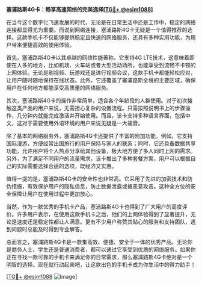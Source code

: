 **塞浦路斯4G卡：畅享高速网络的完美选择[[TG💪+ @esim1088](https://t.me/s/esim1088)]**

在当今这个数字化飞速发展的时代，无论是在日常生活中还是工作中，稳定的网络连接都显得尤为重要。而说到网络连接，塞浦路斯4G卡无疑是一个值得推荐的选择。这款手机卡不仅能够提供稳定且快速的网络服务，还具有多种实用功能，为用户带来便捷高效的使用体验。

首先，塞浦路斯4G卡以其卓越的网络性能著称。它支持4G LTE技术，这意味着即使在人多的地方，比如机场、火车站或者大型活动场所，也能享受到流畅不卡顿的上网体验。无论是刷视频、玩游戏还是进行视频会议，这款手机卡都能轻松应对，让用户随时随地保持在线状态。此外，它还覆盖了塞浦路斯全境的主要区域，确保用户在任何地方都能享受高质量的网络服务。

其次，塞浦路斯4G卡的操作非常简单，适合各个年龄段的人群使用。对于初次接触这类产品的用户来说，无需担心复杂的设置流程。只需按照说明书上的步骤操作，几分钟内就能完成激活并开始使用。而且，该卡支持多种语言界面，包括中文，这对于需要使用外语环境的用户来说无疑是一大福音。

除了基本的网络服务外，塞浦路斯4G卡还提供了丰富的附加功能。例如，它支持国际漫游，方便经常出国旅行的用户保持与家人的联系；同时，它还具备数据共享功能，允许用户将个人热点分享给其他设备，极大地方便了多人同时上网的需求。另外，为了满足不同用户的流量需求，该卡推出了多种套餐方案，用户可以根据自己的实际需要选择合适的选项，既经济又实惠。

值得一提的是，塞浦路斯4G卡的安全性也非常高。它采用了先进的加密技术和防伪措施，有效保护用户的隐私信息，防止数据泄露或被恶意攻击。这种全方位的安全保障让用户在使用过程中更加放心。

当然，作为一款优秀的手机卡产品，塞浦路斯4G卡也得到了广大用户的高度评价。许多用户表示，在使用这款手机卡之后，他们的上网体验得到了显著提升，无论是速度还是稳定性都让人满意。更有不少用户称赞其贴心的服务和支持团队，遇到问题时总能及时得到专业解答。

总而言之，塞浦路斯4G卡是一款集高效、便捷、安全于一体的优秀产品。无论你是商务人士、学生还是普通消费者，都可以通过它享受到优质的网络服务。如果你正在寻找一款可靠的手机卡来满足你的日常需求，那么塞浦路斯4G卡绝对是一个明智的选择。现在就行动起来吧，让这款出色的手机卡成为你生活中的得力助手！

[[TG💪+ @esim1088](https://t.me/s/esim1088) ![Image](https://i.postimg.cc/4NQfJmqS/Snipaste-2025-05-13-00-14-12.png)]